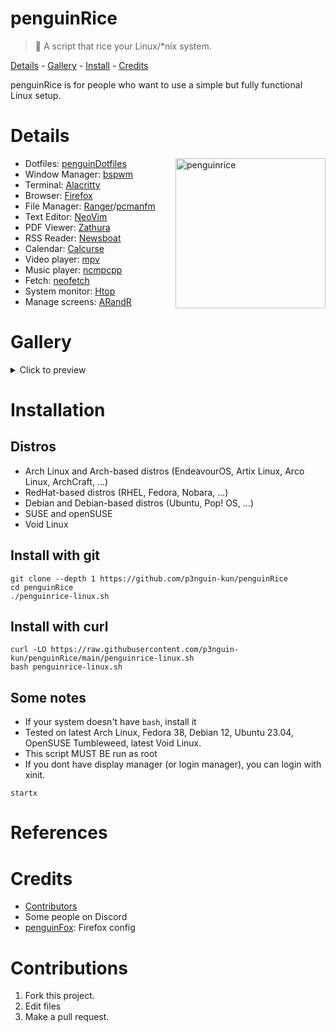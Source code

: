# penguinRice
> 📜 A script that rice your Linux/*nix system.
<p>
    <a href="#details">Details</a> -  
    <a href="#gallery">Gallery</a> - 
    <a href="#installation">Install</a> - 
    <a href="#credits">Credits</a>
</p>
penguinRice is for people who want to use a simple but fully functional Linux setup.

# Details
<img src="https://i.imgur.com/6ReXidY.png" alt="penguinrice" align="right" height="240px">

- Dotfiles: [penguinDotfiles](https://github.com/p3nguin-kun/penguinDotfiles)
- Window Manager: [bspwm](https://github.com/baskerville/bspwm)
- Terminal: [Alacritty](https://alacritty.org/)
- Browser: [Firefox](https://www.mozilla.org/en-US/firefox)
- File Manager: [Ranger](https://ranger.github.io/)/[pcmanfm](https://github.com/lxde/pcmanfm)
- Text Editor: [NeoVim](https://neovim.io)
- PDF Viewer: [Zathura](https://pwmt.org/projects/zathura/)
- RSS Reader: [Newsboat](https://newsboat.org/)
- Calendar: [Calcurse](https://www.calcurse.org/)
- Video player: [mpv](https://mpv.io)
- Music player: [ncmpcpp](https://github.com/ncmpcpp/ncmpcpp)
- Fetch: [neofetch](https://github.com/dylanaraps/neofetch)
- System monitor: [Htop](https://htop.dev)
- Manage screens: [ARandR](https://christian.amsuess.com/tools/arandr/)

# Gallery
<details>
<summary>Click to preview</summary>

| bloom                                          | catppuccin                                     | dracula                                       |
| :--------------------------------------------- | :--------------------------------------------- | :-------------------------------------------- |
| ![bloom](https://i.imgur.com/m0F9ZsP.png)      | ![catppuccin](https://i.imgur.com/x2J3zFt.png) | ![dracula](https://i.imgur.com/tDZ8VmE.png)   |
| everforest                                     | gruvbox                                        | macaroni                                      |
| ![everforest](https://i.imgur.com/6SEhR5f.png) | ![gruvbox](https://i.imgur.com/K1GlJk8.png)    | ![macaroni](https://i.imgur.com/6ReXidY.png)  |
| monochrome                                     | nord                                           | rosepine                                      |
| ![monochrome](https://i.imgur.com/y3tnFkw.png) | ![nord](https://i.imgur.com/CmhW7Jb.png)       | ![rosepine](https://i.imgur.com/16Y0WZT.png)  |
| snowy                                          | tokyonight                                     | vaporwave                                     |
| ![snowy](https://i.imgur.com/YnxsCFS.png)      | ![tokyonight](https://i.imgur.com/DgYvmt4.png) | ![vaporwave](https://i.imgur.com/xyvSKMN.png) |

</details>

# Installation
## Distros
- Arch Linux and Arch-based distros (EndeavourOS, Artix Linux, Arco Linux, ArchCraft, ...)
- RedHat-based distros (RHEL, Fedora, Nobara, ...)
- Debian and Debian-based distros (Ubuntu, Pop! OS, ...)
- SUSE and openSUSE
- Void Linux

## Install with git
```
git clone --depth 1 https://github.com/p3nguin-kun/penguinRice
cd penguinRice
./penguinrice-linux.sh
```

## Install with curl
```
curl -LO https://raw.githubusercontent.com/p3nguin-kun/penguinRice/main/penguinrice-linux.sh
bash penguinrice-linux.sh
```

## Some notes
- If your system doesn't have `bash`, install it
- Tested on latest Arch Linux, Fedora 38, Debian 12, Ubuntu 23.04, OpenSUSE Tumbleweed, latest Void Linux.
- This script MUST BE run as root
- If you dont have display manager (or login manager), you can login with xinit.
```
startx
```

#  References


# Credits
- [Contributors](https://github.com/p3nguin-kun/penguinRice/graphs/contributors)
- Some people on Discord
- [penguinFox](https://github.com/p3nguin-kun/penguinFox): Firefox config

# Contributions
1. Fork this project.
2. Edit files
3. Make a pull request.
